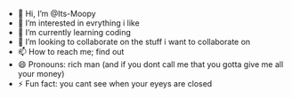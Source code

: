 - 👋 Hi, I’m @Its-Moopy
- 👀 I’m interested in evrything i like
- 🌱 I’m currently learning coding
- 💞️ I’m looking to collaborate on the stuff i want to collaborate on
- 📫 How to reach me; find out
- 😄 Pronouns: rich man (and if you dont call me that you gotta give me all your money)
- ⚡ Fun fact: you cant see when your eyeys are closed

<!---
Its-Moopy/Its-Moopy is a ✨ special ✨ repository because its `README.md` (this file) appears on your GitHub profile.
You can click the Preview link to take a look at your changes.
--->
